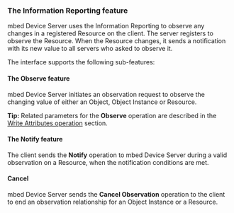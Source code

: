 ### The Information Reporting feature

mbed Device Server uses the Information Reporting to observe any changes in a registered Resource on the client. The server registers to observe the Resource. When the Resource changes, it sends a notification with its new value to all servers who asked to observe it.

The interface supports the following sub-features:

#### The Observe feature

mbed Device Server initiates an observation request to observe the changing value of either an Object, Object Instance or Resource.

<span class="tips">**Tip:** Related parameters for the **Observe** operation are described in the [Write Attributes operation](/docs/v5.4/mbed-client/features.html#the-write-attributes-operation) section.</span>

#### The Notify feature

The client sends the **Notify** operation to mbed Device Server during a valid observation on a Resource, when the notification conditions are met.

#### Cancel

mbed Device Server sends the **Cancel Observation** operation to the client to end an observation relationship for an Object Instance or a Resource.

